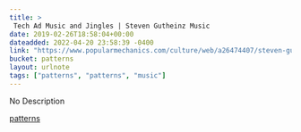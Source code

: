 ```yaml
---
title: > 
 Tech Ad Music and Jingles | Steven Gutheinz Music
date: 2019-02-26T18:58:04+00:00
dateadded: 2022-04-20 23:58:39 -0400
link: "https://www.popularmechanics.com/culture/web/a26474407/steven-gutheinz-tech-ad-music/"
bucket: patterns
layout: urlnote
tags: ["patterns", "patterns", "music"]
--- 
```

No Description
 <!-- end excerpt --> 
<div class='bucket'><a class='internal-link' href='/buckets/patterns'>patterns</a></div> 
